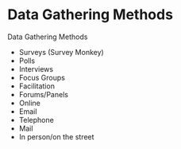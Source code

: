 # Data Gathering Methods

Data Gathering Methods
* Surveys (Survey Monkey)
* Polls
* Interviews
* Focus Groups
* Facilitation 
* Forums/Panels
* Online
* Email
* Telephone
* Mail
* In person/on the street

